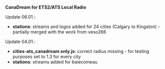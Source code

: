 **CanaDream for ETS2/ATS Local Radio**

Update 06.01.:
+ **stations**: streams and logos added for 24 cities (Calgary to Kingston) - partially merged with the work from veso266

Update 04.01.:
+ **cities-ats_canadream only.js**: correct radius missing - for testing purposes set to 1.3 for every city
+ **stations**: streams added for baiecomeau
